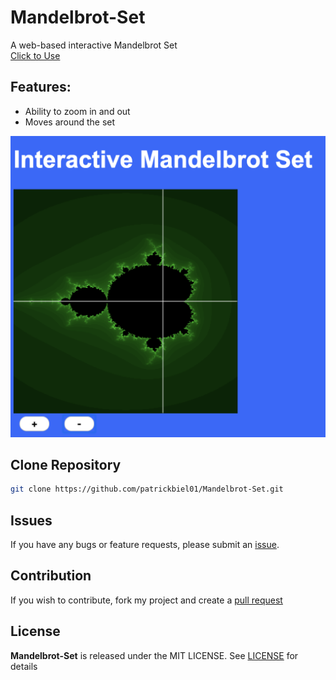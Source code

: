 # Mandelbrot-Set
A web-based interactive Mandelbrot Set
<br/>[Click to Use](www.patrickbiel.com/mandelbrot-set)

## Features:
  * Ability to zoom in and out
  * Moves around the set
  
![Web-page Screenshot](https://raw.githubusercontent.com/patrickbiel01/Mandelbrot-Set/master/Screen%20Shot%202020-05-26%20at%201.47.30%20PM.png)

## Clone Repository
```bash
git clone https://github.com/patrickbiel01/Mandelbrot-Set.git
```

## Issues
If you have any bugs or feature requests, please submit an [issue](https://github.com/patrickbiel01/Mandelbrot-Set/issues).

## Contribution
If you wish to contribute, fork my project and create a [pull request](https://github.com/patrickbiel01/Mandelbrot-Set/pulls)

## License
**Mandelbrot-Set** is released under the MIT LICENSE. See [LICENSE](https://github.com/patrickbiel01/Mandelbrot-Set/blob/master/LICENSE) for details
